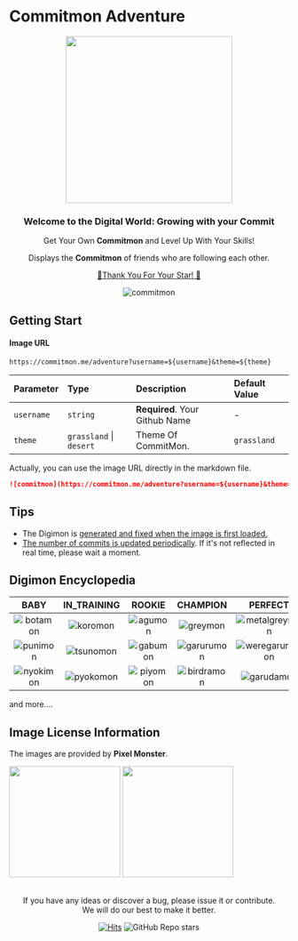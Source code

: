 # Commitmon Adventure

<div align="center">

<img src="https://static.wikia.nocookie.net/logopedia/images/8/85/DigimonAdventureLogo.png/revision/latest?cb=20231217234056" width="300px"/>

<h3>Welcome to the Digital World: Growing with your Commit</h3>

Get Your Own <b>Commitmon</b> and Level Up With Your Skills!

Displays the <b>Commitmon</b> of friends who are following each other.

[🌟Thank You For Your Star! 🌟](https://github.com/doongjun/commitmon/stargazers)

![commitmon](https://commitmon.me/adventure?username=Cluster-Taek)

</div>

## Getting Start

#### Image URL

```shell
https://commitmon.me/adventure?username=${username}&theme=${theme}
```

| Parameter  | Type                    | Description                    | Default Value |
|:-----------|:------------------------|:-------------------------------|:--------------|
| `username` | `string`                | **Required**. Your Github Name | -             |
| `theme`    | `grassland` \| `desert` | Theme Of CommitMon.            | `grassland`   |

Actually, you can use the image URL directly in the markdown file.

```markdown
![commitmon](https://commitmon.me/adventure?username=${username}&theme=${theme})
```

## Tips

- The Digimon is <u>generated and fixed when the image is first loaded.</u>
- <u>The number of commits is updated periodically</u>. If it's not reflected in real time, please wait a moment.

## Digimon Encyclopedia

|                                             BABY                                             |                                         IN_TRAINING                                          |                                           ROOKIE                                            |                                           CHAMPION                                            |                                              PERFECT                                              |                                              ULTIMATE                                              |
|:--------------------------------------------------------------------------------------------:|:--------------------------------------------------------------------------------------------:|:-------------------------------------------------------------------------------------------:|:---------------------------------------------------------------------------------------------:|:-------------------------------------------------------------------------------------------------:|:--------------------------------------------------------------------------------------------------:|
| ![botamon](https://github.com/user-attachments/assets/92ad7b3c-403f-43b3-bd18-f227fbb14c09)  | ![koromon](https://github.com/user-attachments/assets/a62c6bb3-2f55-4c3a-b642-c552ff6c3164)  | ![agumon](https://github.com/user-attachments/assets/74bc18e5-1a83-4063-b41b-61ba8647012b)  |  ![greymon](https://github.com/user-attachments/assets/885e9bb6-a5e0-4688-a31a-13991d5f986f)  | ![metalgreymon](https://github.com/user-attachments/assets/6102a2ba-4abf-4f5e-8b99-8adaee7ee8aa)  |   ![wargreymon](https://github.com/user-attachments/assets/e0456bad-f794-41e6-a231-dd658d1ba5c9)   |
| ![punimon](https://github.com/user-attachments/assets/9198eb04-43a1-494a-b489-588bbd782174)  | ![tsunomon](https://github.com/user-attachments/assets/e2562a56-4c8b-443d-bbd7-9ccd2ae87acb) | ![gabumon](https://github.com/user-attachments/assets/689f2c2d-3af4-437e-b4a0-fcaca8acc8d6) | ![garurumon](https://github.com/user-attachments/assets/a997e0d0-e900-4587-bf2c-0bf894b990d2) | ![weregarurumon](https://github.com/user-attachments/assets/aa9bcf33-c907-45c0-9eb8-16d621ed4bc4) | ![metalgarurumon](https://github.com/user-attachments/assets/8c1a0cf8-1ca6-4f83-98d4-617078fa7253) |
| ![nyokimon](https://github.com/user-attachments/assets/3aeda959-c610-4064-ae28-2fc104811ffd) | ![pyokomon](https://github.com/user-attachments/assets/4385f3ac-f5e5-45d7-b4b4-78262245103c) | ![piyomon](https://github.com/user-attachments/assets/43bba60f-a2af-4364-b3d0-03a080545315) | ![birdramon](https://github.com/user-attachments/assets/234aff1e-f948-4018-963c-a7b2175750e2) |   ![garudamon](https://github.com/user-attachments/assets/25597573-7df5-44c9-8258-6e1719945522)   |   ![phoenixmon](https://github.com/user-attachments/assets/f689bae2-448e-4cc1-a6bb-0da0451b56ab)   |

and more....

## Image License Information

The images are provided by <b>Pixel Monster</b>.

[<img src="https://github.com/user-attachments/assets/8c7aa482-73ba-4587-bf60-680923ee1cdc" width="200px">](
https://play.google.com/store/apps/details?id=com.locbob.pixelmon&pcampaignid=web_share)
[<img src="https://github.com/user-attachments/assets/1ac7910c-abec-4379-bd93-099a60293f1b" width="200px">](https://apps.apple.com/kr/app/%ED%94%BD%EC%85%80%EB%AA%AC%EC%8A%A4%ED%84%B0/id1507599537)

##

<div align="center">

If you have any ideas or discover a bug, please issue it or contribute.  
We will do our best to make it better.

[![Hits](https://hits.seeyoufarm.com/api/count/incr/badge.svg?url=https%3A%2F%2Fgithub.com%2Fdoongjun%2Fcommitmon&count_bg=%23E4770A&title_bg=%23000000&icon=&icon_color=%23000000&title=hits&edge_flat=false)](https://hits.seeyoufarm.com)
![GitHub Repo stars](https://img.shields.io/github/stars/doongjun/commitmon?style=flat&labelColor=%23000000&color=%230a65af)

</div>
